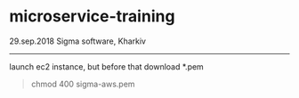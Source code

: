# microservice-training
29.sep.2018 
Sigma software, Kharkiv

----

launch ec2 instance, but before that download *.pem 
> chmod 400 sigma-aws.pem
> 